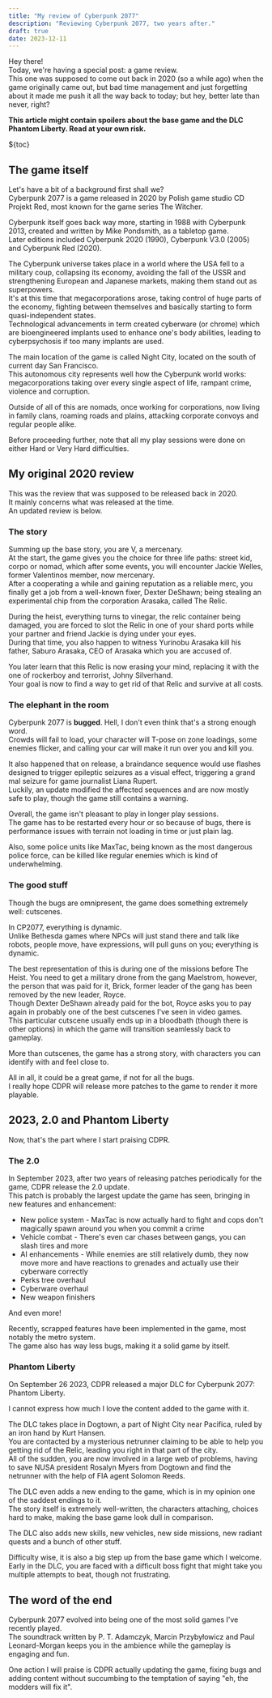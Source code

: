 ```yaml
---
title: "My review of Cyberpunk 2077"
description: "Reviewing Cyberpunk 2077, two years after."
draft: true
date: 2023-12-11
---
```


Hey there!  
Today, we're having a special post: a game review.  
This one was supposed to come out back in 2020 (so a while ago) when the game originally came out, but bad time management and just forgetting about it made me push it all the way back to today; but hey, better late than never, right?

**This article might contain spoilers about the base game and the DLC Phantom Liberty. Read at your own risk.**

${toc}

## The game itself

Let's have a bit of a background first shall we?  
Cyberpunk 2077 is a game released in 2020 by Polish game studio CD Projekt Red, most known for the game series The Witcher.

Cyberpunk itself goes back way more, starting in 1988 with Cyberpunk 2013, created and written by Mike Pondsmith, as a tabletop game.  
Later editions included Cyberpunk 2020 (1990), Cyberpunk V3.0 (2005) and Cyberpunk Red (2020).

The Cyberpunk universe takes place in a world where the USA fell to a military coup, collapsing its economy, avoiding the fall of the USSR and strengthening European and Japanese markets, making them stand out as superpowers.  
It's at this time that megacorporations arose, taking control of huge parts of the economy, fighting between themselves and basically starting to form quasi-independent states.  
Technological advancements in term created cyberware (or chrome) which are bioengineered implants used to enhance one's body abilities, leading to cyberpsychosis if too many implants are used.

The main location of the game is called Night City, located on the south of current day San Francisco.  
This autonomous city represents well how the Cyberpunk world works: megacorporations taking over every single aspect of life, rampant crime, violence and corruption.

Outside of all of this are nomads, once working for corporations, now living in family clans, roaming roads and plains, attacking corporate convoys and regular people alike.

Before proceeding further, note that all my play sessions were done on either Hard or Very Hard difficulties.

## My original 2020 review

This was the review that was supposed to be released back in 2020.  
It mainly concerns what was released at the time.  
An updated review is below.

### The story

Summing up the base story, you are V, a mercenary.  
At the start, the game gives you the choice for three life paths: street kid, corpo or nomad, which after some events, you will encounter Jackie Welles, former Valentinos member, now mercenary.  
After a cooperating a while and gaining reputation as a reliable merc, you finally get a job from a well-known fixer, Dexter DeShawn; being stealing an experimental chip from the corporation Arasaka, called The Relic.

During the heist, everything turns to vinegar, the relic container being damaged, you are forced to slot the Relic in one of your shard ports while your partner and friend Jackie is dying under your eyes.  
During that time, you also happen to witness Yurinobu Arasaka kill his father, Saburo Arasaka, CEO of Arasaka which you are accused of.

You later learn that this Relic is now erasing your mind, replacing it with the one of rockerboy and terrorist, Johny Silverhand.  
Your goal is now to find a way to get rid of that Relic and survive at all costs.

### The elephant in the room

Cyberpunk 2077 is **bugged**. Hell, I don't even think that's a strong enough word.  
Crowds will fail to load, your character will T-pose on zone loadings, some enemies flicker, and calling your car will make it run over you and kill you.

It also happened that on release, a braindance sequence would use flashes designed to trigger epileptic seizures as a visual effect, triggering a grand mal seizure for game journalist Liana Rupert.  
Luckily, an update modified the affected sequences and are now mostly safe to play, though the game still contains a warning.

Overall, the game isn't pleasant to play in longer play sessions.  
The game has to be restarted every hour or so because of bugs, there is performance issues with terrain not loading in time or just plain lag.

Also, some police units like MaxTac, being known as the most dangerous police force, can be killed like regular enemies which is kind of underwhelming.

### The good stuff

Though the bugs are omnipresent, the game does something extremely well: cutscenes.

In CP2077, everything is dynamic.  
Unlike Bethesda games where NPCs will just stand there and talk like robots, people move, have expressions, will pull guns on you; everything is dynamic.

The best representation of this is during one of the missions before The Heist. You need to get a military drone from the gang Maelstrom, however, the person that was paid for it, Brick, former leader of the gang has been removed by the new leader, Royce.  
Though Dexter DeShawn already paid for the bot, Royce asks you to pay again in probably one of the best cutscenes I've seen in video games.  
This particular cutscene usually ends up in a bloodbath (though there is other options) in which the game will transition seamlessly back to gameplay.

More than cutscenes, the game has a strong story, with characters you can identify with and feel close to.

All in all, it could be a great game, if not for all the bugs.  
I really hope CDPR will release more patches to the game to render it more playable.

## 2023, 2.0 and Phantom Liberty

Now, that's the part where I start praising CDPR.

### The 2.0

In September 2023, after two years of releasing patches periodically for the game, CDPR release the 2.0 update.  
This patch is probably the largest update the game has seen, bringing in new features and enhancement:

- New police system - MaxTac is now actually hard to fight and cops don't magically spawn around you when you commit a crime
- Vehicle combat - There's even car chases between gangs, you can slash tires and more
- AI enhancements - While enemies are still relatively dumb, they now move more and have reactions to grenades and actually use their cyberware correctly
- Perks tree overhaul
- Cyberware overhaul
- New weapon finishers

And even more!

Recently, scrapped features have been implemented in the game, most notably the metro system.  
The game also has way less bugs, making it a solid game by itself.

### Phantom Liberty

On September 26 2023, CDPR released a major DLC for Cyberpunk 2077: Phantom Liberty.

I cannot express how much I love the content added to the game with it.

The DLC takes place in Dogtown, a part of Night City near Pacifica, ruled by an iron hand by Kurt Hansen.  
You are contacted by a mysterious netrunner claiming to be able to help you getting rid of the Relic, leading you right in that part of the city.  
All of the sudden, you are now involved in a large web of problems, having to save NUSA president Rosalyn Myers from Dogtown and find the netrunner with the help of FIA agent Solomon Reeds.

The DLC even adds a new ending to the game, which is in my opinion one of the saddest endings to it.  
The story itself is extremely well-written, the characters attaching, choices hard to make, making the base game look dull in comparison.

The DLC also adds new skills, new vehicles, new side missions, new radiant quests and a bunch of other stuff.

Difficulty wise, it is also a big step up from the base game which I welcome.  
Early in the DLC, you are faced with a difficult boss fight that might take you multiple attempts to beat, though not frustrating.

## The word of the end

Cyberpunk 2077 evolved into being one of the most solid games I've recently played.  
The soundtrack written by P. T. Adamczyk, Marcin Przybyłowicz and Paul Leonard-Morgan keeps you in the ambience while the gameplay is engaging and fun.

One action I will praise is CDPR actually updating the game, fixing bugs and adding content without succumbing to the temptation of saying "eh, the modders will fix it".
